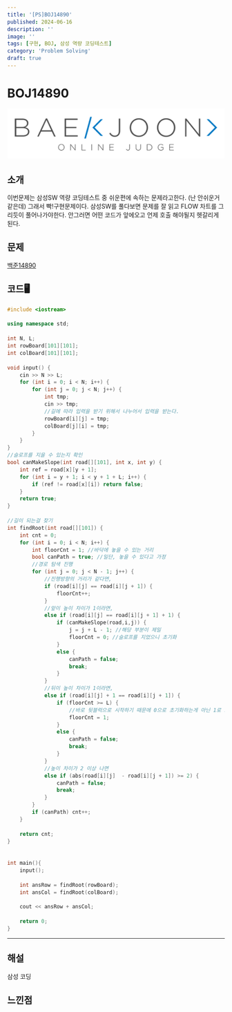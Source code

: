 ```yaml
---
title: '[PS]BOJ14890'
published: 2024-06-16
description: ''
image: ''
tags: [구현, BOJ, 삼성 역량 코딩테스트]
category: 'Problem Solving'
draft: true 
---
```



# BOJ14890
![Alt text](./BOJ/BOJICON.png)

## 소개
이번문제는 삼성SW 역량 코딩테스트 중 쉬운편에 속하는 문제라고한다. (난 안쉬운거같은데)
그래서 빡!구현문제이다. 삼성SW를 풀다보면 문제를 잘 읽고 FLOW 차트를 그리듯이 풀어나가야한다.
안그러면 어떤 코드가 앞에오고 언제 호출 해야될지 헷갈리게 된다.

## 문제
[백준14890](https://www.acmicpc.net/problem/14890)

## 코드🖥️
```cpp
#include <iostream>

using namespace std;

int N, L;
int rowBoard[101][101];
int colBoard[101][101];

void input() {
	cin >> N >> L;
	for (int i = 0; i < N; i++) {
		for (int j = 0; j < N; j++) {
			int tmp;
			cin >> tmp;
			//길에 따라 입력을 받기 위해서 나누어서 입력을 받는다.
			rowBoard[i][j] = tmp;
			colBoard[j][i] = tmp;
		}
	}
}
//슬로프를 지을 수 있는지 확인
bool canMakeSlope(int road[][101], int x, int y) {
	int ref = road[x][y + 1];
	for (int i = y + 1; i < y + 1 + L; i++) {
		if (ref != road[x][i]) return false;
	}
	return true;
}

//길이 되는걸 찾기
int findRoot(int road[][101]) {
	int cnt = 0;
	for (int i = 0; i < N; i++) {
		int floorCnt = 1; //바닥에 놓을 수 있는 거리
		bool canPath = true; //일단, 놓을 수 있다고 가정
		//경로 탐색 진행
		for (int j = 0; j < N - 1; j++) {
			//진행방향의 거리가 같다면,
			if (road[i][j] == road[i][j + 1]) {
				floorCnt++;
			}
			//앞이 높이 차이가 1이라면,
			else if (road[i][j] == road[i][j + 1] + 1) {
				if (canMakeSlope(road,i,j)) {
					j = j + L - 1; //해당 부분이 제일
					floorCnt = 0; //슬로프를 지었으니 초기화
				}
				else {
					canPath = false;
					break;
				}
			}
			//뒤이 높이 차이가 1이라면,
			else if (road[i][j] + 1 == road[i][j + 1]) {
				if (floorCnt >= L) { 
					//바로 뒷블럭으로 시작하기 때문에 0으로 초기화하는게 아닌 1로 초기화를 진행한다
					floorCnt = 1; 
				}
				else {
					canPath = false;
					break;
				}
			}
			//높이 차이가 2 이상 나면
			else if (abs(road[i][j]  - road[i][j + 1]) >= 2) {
				canPath = false;
				break;
			}
		}
		if (canPath) cnt++;
	}

	return cnt;
}


int main(){
	input();

	int ansRow = findRoot(rowBoard);
	int ansCol = findRoot(colBoard);

	cout << ansRow + ansCol;

	return 0;
}
```

---

## 해설
삼성 코딩

## 느낀점


